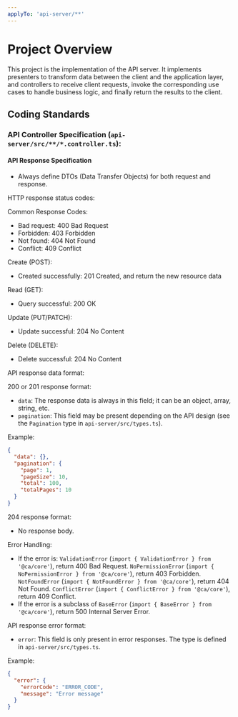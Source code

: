 ```yaml
---
applyTo: 'api-server/**'
---
```


# Project Overview

This project is the implementation of the API server. It implements presenters to transform data between the client and the application layer, and controllers to receive client requests, invoke the corresponding use cases to handle business logic, and finally return the results to the client.

## Coding Standards

### API Controller Specification (`api-server/src/**/*.controller.ts`):

#### API Response Specification

- Always define DTOs (Data Transfer Objects) for both request and response.

HTTP response status codes:

Common Response Codes:

- Bad request: 400 Bad Request
- Forbidden: 403 Forbidden
- Not found: 404 Not Found
- Conflict: 409 Conflict

Create (POST):

- Created successfully: 201 Created, and return the new resource data

Read (GET):

- Query successful: 200 OK

Update (PUT/PATCH):

- Update successful: 204 No Content

Delete (DELETE):

- Delete successful: 204 No Content

API response data format:

200 or 201 response format:

- `data`: The response data is always in this field; it can be an object, array, string, etc.
- `pagination`: This field may be present depending on the API design (see the `Pagination` type in `api-server/src/types.ts`).

Example:

```json
{
  "data": {},
  "pagination": {
    "page": 1,
    "pageSize": 10,
    "total": 100,
    "totalPages": 10
  }
}
```

204 response format:

- No response body.

Error Handling:

- If the error is:
  `ValidationError` (`import { ValidationError } from '@ca/core'`), return 400 Bad Request.
  `NoPermissionError` (`import { NoPermissionError } from '@ca/core'`), return 403 Forbidden.
  `NotFoundError` (`import { NotFoundError } from '@ca/core'`), return 404 Not Found.
  `ConflictError` (`import { ConflictError } from '@ca/core'`), return 409 Conflict.
- If the error is a subclass of `BaseError` (`import { BaseError } from '@ca/core'`), return 500 Internal Server Error.

API response error format:

- `error`: This field is only present in error responses. The type is defined in `api-server/src/types.ts`.

Example:

```json
{
  "error": {
    "errorCode": "ERROR_CODE",
    "message": "Error message"
  }
}
```
